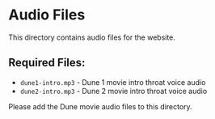 # Audio Files

This directory contains audio files for the website.

## Required Files:
- `dune1-intro.mp3` - Dune 1 movie intro throat voice audio
- `dune2-intro.mp3` - Dune 2 movie intro throat voice audio

Please add the Dune movie audio files to this directory.